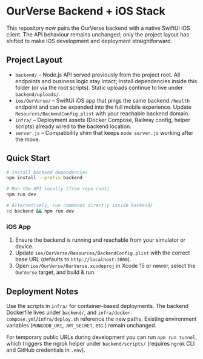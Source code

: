 # OurVerse Backend + iOS Stack

This repository now pairs the OurVerse backend with a native SwiftUI iOS client. The API behaviour remains unchanged; only the project layout has shifted to make iOS development and deployment straightforward.

## Project Layout

- `backend/` – Node.js API served previously from the project root. All endpoints and business logic stay intact; install dependencies inside this folder (or via the root scripts). Static uploads continue to live under `backend/uploads/`.
- `ios/OurVerse/` – SwiftUI iOS app that pings the same backend `/health` endpoint and can be expanded into the full mobile experience. Update `Resources/BackendConfig.plist` with your reachable backend domain.
- `infra/` – Deployment assets (Docker Compose, Railway config, helper scripts) already wired to the backend location.
- `server.js` – Compatibility shim that keeps `node server.js` working after the move.

## Quick Start

```bash
# Install backend dependencies
npm install --prefix backend

# Run the API locally (from repo root)
npm run dev

# Alternatively, run commands directly inside backend/
cd backend && npm run dev
```

### iOS App
1. Ensure the backend is running and reachable from your simulator or device.
2. Update `ios/OurVerse/Resources/BackendConfig.plist` with the correct base URL (defaults to `http://localhost:3000`).
3. Open `ios/OurVerse/OurVerse.xcodeproj` in Xcode 15 or newer, select the `OurVerse` target, and build & run.

## Deployment Notes

Use the scripts in `infra/` for container-based deployments. The backend Dockerfile lives under `backend/`, and `infra/docker-compose.yml`/`infra/deploy.sh` reference the new paths. Existing environment variables (`MONGODB_URI`, `JWT_SECRET`, etc.) remain unchanged.

For temporary public URLs during development you can run `npm run tunnel`, which triggers the ngrok helper under `backend/scripts/` (requires `ngrok` CLI and GitHub credentials in `.env`).
